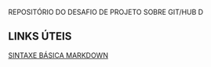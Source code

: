 REPOSITÓRIO DO DESAFIO DE PROJETO SOBRE GIT/HUB D
## LINKS ÚTEIS
[SINTAXE BÁSICA MARKDOWN](https://github.com/marketplace)
